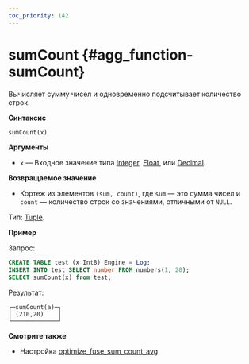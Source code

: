 ```yaml
---
toc_priority: 142
---
```


# sumCount {#agg_function-sumCount}

Вычисляет сумму чисел и одновременно подсчитывает количество строк.

**Синтаксис**

``` sql
sumCount(x)
```

**Аргументы** 

-   `x` — Входное значение типа [Integer](../../../sql-reference/data-types/int-uint.md), [Float](../../../sql-reference/data-types/float.md), или [Decimal](../../../sql-reference/data-types/decimal.md).

**Возвращаемое значение**

-   Кортеж из элементов `(sum, count)`, где `sum` — это сумма чисел и `count` — количество строк со значениями, отличными от `NULL`.

Тип: [Tuple](../../../sql-reference/data-types/tuple.md).

**Пример**

Запрос:

``` sql
CREATE TABLE test (x Int8) Engine = Log;
INSERT INTO test SELECT number FROM numbers(1, 20);
SELECT sumCount(x) from test;
```

Результат:

``` text
┌─sumCount(a)─┐
│ (210,20)    │
└─────────────┘
```

**Смотрите также**

- Настройка [optimize_fuse_sum_count_avg](../../../operations/settings/settings.md#optimize_fuse_sum_count_avg)
